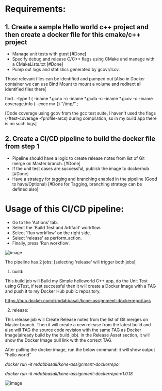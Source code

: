 
# Requirements:
## 1. Create a sample Hello world c++ project and then create a docker file for this cmake/c++ project

- Manage unit tests with gtest [#Done] 
- Specify debug and release C/C++ flags using CMake and manage with a CMakeLists.txt  [#Done]
- Pump out logs and statistics generated by gcovr/lcov.

Those relevant files can be identified and pumped out [Also in Docker container we can use Bind Mount to mount a volume and redirect all identified files there]

find . -type f \( -iname *.gcno -o -iname *.gcda -o -iname *.gcov -o -iname coverage.info \) -exec mv {} "/tmp/" \;

[Code coverage using gcov from the gcc test suite, I haven't used the flags (-ftest-coverage -fprofile-arcs) during compilation, so in my build app there is no such logs]

 

## 2. Create a CI/CD pipeline to build the docker file from step 1

- Pipeline should have a logic to create release notes from list of Git merge on Master branch. [#Done]
- If the unit test cases are successful, publish the image to dockerhub  [#Done]
- Have a strategy for tagging and branching enabled in the pipeline (Good to have/Optional) [#Done for Tagging, branching strategy can be defined also]


# Usage of this CI/CD pipeline:
- Go to the 'Actions' tab.
- Select the 'Build Test and Artifact' workflow.
- Select 'Run workflow' on the right side.
- Select 'release' as perform_action.
- Finally, press 'Run workflow'.

![image](https://github.com/MdAbbasAli-batf/kone-assignment-demo/assets/24863141/81519395-5c04-4a90-b350-e9c44e4fc670)


The pipeline has 2 jobs: [selecting 'release' will trigger both jobs]

1. build:

This build job will Build my Simple helloworld C++ app, do the Unit Test using GTest, if test successful then it will create a Docker Image with a TAG and push it to my Docker Hub public repository.

https://hub.docker.com/r/mdabbasali/kone-assignment-dockerrepo/tags

2. release:

This release job will Create Release notes from the list of Git merges on Master branch. Then it will create a new release from the latest build and also will TAG the source code revision with the same TAG as Docker Image(already build by the build job). In the Release Asset section, it will show the Docker Image pull link with the correct TAG.

After pulling the docker image, run the below command: it will show output "hello world"

*docker run -it mdabbasali/kone-assignment-dockerrepo:<TAG>*

*docker run -it mdabbasali/kone-assignment-dockerrepo:v1.0.18*

![image](https://github.com/MdAbbasAli-batf/kone-assignment-demo/assets/24863141/91881655-fe09-4fca-87f8-fc4392ed35ac)
